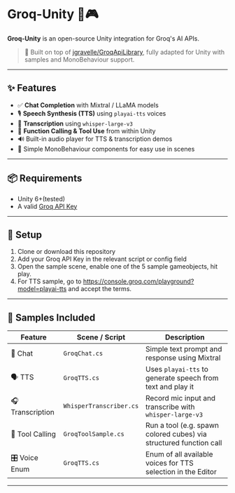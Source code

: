 # Groq-Unity 🧠🎮

**Groq-Unity** is an open-source Unity integration for Groq's AI APIs.

> 🚀 Built on top of [jgravelle/GroqApiLibrary](https://github.com/jgravelle/GroqApiLibrary), fully adapted for Unity with samples and MonoBehaviour support.

---

## ✨ Features

- ✅ **Chat Completion** with Mixtral / LLaMA models
- 🎙️ **Speech Synthesis (TTS)** using `playai-tts` voices
- 🧾 **Transcription** using `whisper-large-v3`
- 🧮 **Function Calling & Tool Use** from within Unity
- 🔊 Built-in audio player for TTS & transcription demos
- 🔧 Simple MonoBehaviour components for easy use in scenes

---

## 📦 Requirements

- Unity 6+(tested)
- A valid [Groq API Key](https://console.groq.com/)

---

## 🔧 Setup

1. Clone or download this repository
2. Add your Groq API Key in the relevant script or config field
3. Open the sample scene, enable one of the 5 sample gameobjects, hit play.
4. For TTS sample, go to https://console.groq.com/playground?model=playai-tts and accept the terms.

---

## 🧪 Samples Included

| Feature        | Scene / Script                    | Description |
|----------------|-----------------------------------|-------------|
| 🔡 Chat         | `GroqChat.cs`                     | Simple text prompt and response using Mixtral |
| 🗣️ TTS           | `GroqTTS.cs`                      | Uses `playai-tts` to generate speech from text and play it |
| 🎧 Transcription| `WhisperTranscriber.cs`          | Record mic input and transcribe with `whisper-large-v3` |
| 🧰 Tool Calling | `GroqToolSample.cs`              | Run a tool (e.g. spawn colored cubes) via structured function call |
| 🎛️ Voice Enum   | `GroqTTS.cs`                 | Enum of all available voices for TTS selection in the Editor |

---

